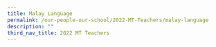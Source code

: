 ```yaml
---
title: Malay Language
permalink: /our-people-our-school/2022-MT-Teachers/malay-language
description: ""
third_nav_title: 2022 MT Teachers
---
```

